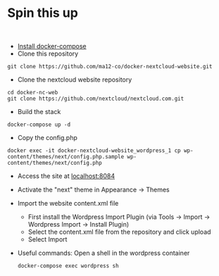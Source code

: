# Spin this up
​
- [Install docker-compose](https://docs.docker.com/compose/install/)
​
- Clone this repository


```
git clone https://github.com/ma12-co/docker-nextcloud-website.git
```

- Clone the nextcloud website repository

```
cd docker-nc-web
git clone https://github.com/nextcloud/nextcloud.com.git
``` 

- Build the stack

```
docker-compose up -d
```

- Copy the config.php
​
```
docker exec -it docker-nextcloud-website_wordpress_1 cp wp-content/themes/next/config.php.sample wp-content/themes/next/config.php
```

- Access the site at [localhost:8084](http://localhost:8084)

- Activate the "next" theme in Appearance -> Themes

- Import the website content.xml file
  * First install the Wordpress Import Plugin (via Tools -> Import -> Wordpress Import -> Install Plugin)
  * Select the content.xml file from the repository and click upload
  * Select Import

- Useful commands:
	Open a shell in the wordpress container
	```
	docker-compose exec wordpress sh
	```
